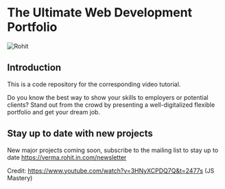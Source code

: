 # The Ultimate Web Development Portfolio 
![Rohit](https://user-images.githubusercontent.com/23634935/161250272-44bdb9a6-7739-47c1-ba1e-2d03bf5348d4.png)

## Introduction
This is a code repository for the corresponding video tutorial.

Do you know the best way to show your skills to employers or potential clients? Stand out from the crowd by presenting a well-digitalized flexible portfolio and get your dream job.

## Stay up to date with new projects
New major projects coming soon, subscribe to the mailing list to stay up to date https://verma.rohit.in.com/newsletter


Credit: https://www.youtube.com/watch?v=3HNyXCPDQ7Q&t=2477s (JS Mastery)
